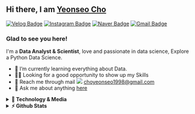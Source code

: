 ## Hi there, I am [Yeonseo Cho](https://yeonseocho.github.io) <a href="https://github.com/yeonseocho"></a>

[![Velog Badge](https://img.shields.io/badge/-Velog-20C997?style=flat-square&logo=Velog&logoColor=white)](https://velog.io/@yeonseocho)
[![Instagram Badge](https://img.shields.io/badge/-Instagram-e4405f?style=flat-square&logo=Instagram&logoColor=white)](https://instagram.com/cho_yeonseo/)
[![Naver Badge](https://img.shields.io/badge/-Naver-03C75A?style=flat-square&logo=Naver&logoColor=white)](mailto:remi981010@naver.com)
[![Gmail Badge](https://img.shields.io/badge/-Gmail-EA4335?style=flat-square&logo=Gmail&logoColor=white)](mailto:choyeonseo1998@gmail.com)

### Glad to see you here! &nbsp; 

I'm a <b>Data Analyst & Scientist</b>, love and passionate in data science, Explore a Python Data Science. 

- :open_book: I’m currently learning everything about Data.
- :ok_man: Looking for a good opportunity to show up my Skills
- :e-mail: Reach me through mail <a href="https://gmail.com/"> <img src="https://camo.githubusercontent.com/9f8403b6cb58d427fe1fcaafdf1cf00299d0bf2ef53b14a5e32e66ccf657876d/68747470733a2f2f63646e2e737667706f726e2e636f6d2f6c6f676f732f676f6f676c652d676d61696c2e737667" width="17px"></a> choyeonseo1998@gmail.com
- :speech_balloon: Ask me about anything [here](https://github.com/yeonseocho/yeonseocho/issues)

<details>	
  <summary><b>👔 Technology & Media</b></summary>
<br/>
  
<img src="https://github.com/devicons/devicon/blob/master/icons/mysql/mysql-original.svg" alt="mysql" width="30" height="30"/> &nbsp;
<img src="https://github.com/devicons/devicon/blob/master/icons/python/python-original.svg" alt="python" width="30" height="30"/> &nbsp; <img src="https://github.com/devicons/devicon/blob/master/icons/jupyter/jupyter-original.svg" alt="jupyter" width="30" height="30"/> &nbsp; <img src="https://github.com/devicons/devicon/blob/master/icons/pandas/pandas-original.svg" alt="pandas" width="30" height="30"/> &nbsp; <img src="https://github.com/devicons/devicon/blob/master/icons/pycharm/pycharm-original.svg" alt="pycharm" width="30" height="30"/> &nbsp; <img src="https://github.com/devicons/devicon/blob/master/icons/kaggle/kaggle-original.svg" alt="kaggle" width="30" height="30"/> &nbsp; <img src="https://github.com/devicons/devicon/blob/master/icons/numpy/numpy-original.svg" alt="numpy" width="30" height="30"/> &nbsp;
</details>

<details>	
  <summary><b>⚡ Github Stats</b></summary>
  
<img height="180em" src="https://github-readme-stats.vercel.app/api?username=yeonseocho&show_icons=true&hide_border=true&&count_private=true&include_all_commits=true" />
<img height="180em" src="https://github-readme-stats.vercel.app/api/top-langs/?username=yeonseocho&show_icons=true&hide=jupyter notebook&hide_border=true&layout=compact&langs_count=8"/>
</details>
